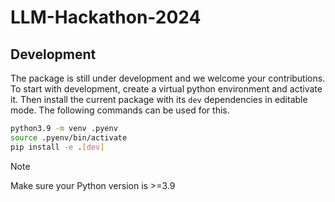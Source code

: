 # LLM-Hackathon-2024

## Development
The package is still under development and we welcome your contributions. To start with
development, create a virtual python environment and activate it. Then install the current
package with its `dev` dependencies in editable mode. The following commands can be used
for this.

```sh
python3.9 -m venv .pyenv
source .pyenv/bin/activate
pip install -e .[dev]
```

> [!NOTE]
> Make sure your Python version is >=3.9
